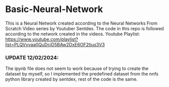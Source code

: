 # Basic-Neural-Network

This is a Neural Network created according to the Neural Networks From Scratch Video series by Youtuber Sentdex.
The code in this repo is followed according to the network created in the videos.
Youtube Playlist: https://www.youtube.com/playlist?list=PLQVvvaa0QuDcjD5BAw2DxE6OF2tius3V3

### UPDATE 12/02/2024:
The ipynb file does not seem to work because of trying to create the dataset by myself, so I implemented the predefined dataset from the nnfs python library created by sentdex, 
rest of the code is the same.
